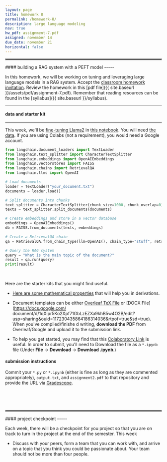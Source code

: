 ```yaml
---
layout: page
title: homework 8
permalink: /homework-8/
description: large language modeling
nav: true
hw_pdf: assignment-7.pdf
assigned: november 14
due_date: november 21
horizontal: false
---
```


<hr style="border:2px solid gray">
#### building a RAG system with a PEFT model
-----

In this homework, we will be working on tuning and leveraging large language models in a RAG system. Accept the [classroom homework invitation](https://classroom.github.com/a/Kog9MCRN). Review the homework in this [pdf file]({{ site.baseurl }}/assets/pdf/assignment-7.pdf). Remember that reading resources can be found in the [syllabus]({{ site.baseurl }}/syllabus).

-----
#### data and starter kit
-----

This week, we'll be [fine-tuning Llama2](https://towardsdatascience.com/fine-tune-your-own-llama-2-model-in-a-colab-notebook-df9823a04a32) in [this notebook](https://colab.research.google.com/drive/1PEQyJO1-f6j0S_XJ8DV50NkpzasXkrzd). You will need [the data](https://course.ccs.neu.edu/cs6220/fall2023/homework-7/). If you are using Colabs (not a requirement), you would need a Google account.

<!--
<center>
<img 
  src="https://images.immediate.co.uk/production/volatile/sites/7/2018/01/TIT011DJ_0-345b632.jpg"
  width="500" height="auto">
</center>
-->

```python
from langchain.document_loaders import TextLoader
from langchain.text_splitter import CharacterTextSplitter
from langchain.embeddings import OpenAIEmbeddings
from langchain.vectorstores import FAISS
from langchain.chains import RetrievalQA
from langchain.llms import OpenAI

# Load documents
loader = TextLoader("your_document.txt") 
documents = loader.load()

# Split documents into chunks
text_splitter = CharacterTextSplitter(chunk_size=1000, chunk_overlap=0)
texts = text_splitter.split_documents(documents)

# Create embeddings and store in a vector database
embeddings = OpenAIEmbeddings()
db = FAISS.from_documents(texts, embeddings)

# Create a RetrievalQA chain
qa = RetrievalQA.from_chain_type(llm=OpenAI(), chain_type="stuff", retriever=db.as_retriever())

# Query the RAG system
query = "What is the main topic of the document?"
result = qa.run(query)
print(result)
```

<br>

Here are the starter kits that you might find useful.

* [Here are some mathematical properties](https://docs.google.com/presentation/d/1zy2veJEjDT-0acPbGsrEC93EP0MOZIx54jL-gA7wPqE) that will help you in derivations.

* Document templates can be either [Overleaf TeX File](https://www.overleaf.com/read/zfwcfsbbgtxj) or [DOCX File](https://docs.google.com/
document/d/1qXipr5Ko2Xpf71GbLzEZXa9khB5w4O2B/edit?usp=sharing&ouid=117230435864186314036&rtpof=true&sd=true). When you've compiled/finishe
d writing, **download the PDF** from Overleaf/Google and upload it to the submission link. 

* To help you get started, you may find that this [Colaboratory Link](https://colab.research.google.com/drive/1dAqxrOEqrvlqhCJ2jwKX4UrDlNNACWC7?usp=sharing) is useful. In order to submit, you'll need to Download the file as a `*.ipynb` file (Under **File** &rarr; **Download** &rarr; **Download .ipynb**.)


#### submission instructions

Commit your `*.py` or `*.ipynb` (either is fine as long as they are commented appropriately), `output.txt`, and `assignment2.pdf` to that 
repository and provide the URL via [Gradescope](https://www.gradescope.com/courses/583114).


<br><br><br>
<hr style="border:2px solid gray">
#### project checkpoint
-----

Each week, there will be a checkpoint for you project so that you are on track to turn in the project at the end of the semester. This week

* Discuss with your peers, form a team that you can work with, and arrive on a topic that you think you could be passionate about. Your team should not be more than four people.

